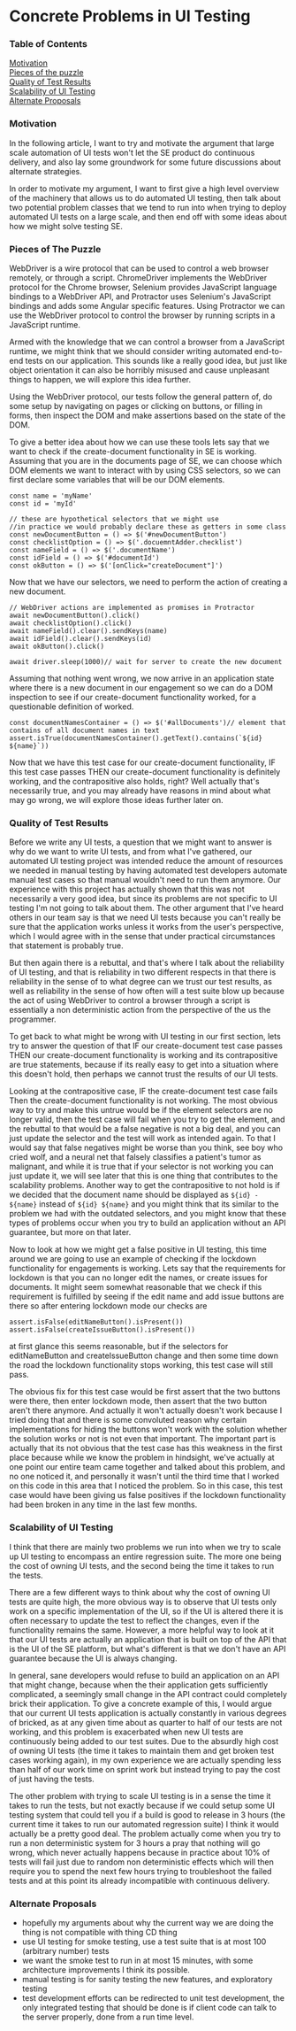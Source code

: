 # Concrete Problems in UI Testing

### Table of Contents
[Motivation](#motivation)\
[Pieces of the puzzle](#pieces-of-the-puzzle)\
[Quality of Test Results](#quality-of-test-results)\
[Scalability of UI Testing](#scalability)\
[Alternate Proposals](#alternate-proposals)

### Motivation
In the following article, I want to try and motivate the argument that large scale automation of UI tests won't let the SE product do continuous delivery, and also lay some groundwork for some future discussions about alternate strategies.

In order to motivate my argument, I want to first give a high level overview of the machinery that allows us to do automated UI testing, then talk about two potential problem classes that we tend to run into when trying to deploy automated UI tests on a large scale, and then end off with some ideas about how we might solve testing SE.

### Pieces of The Puzzle
WebDriver is a wire protocol that can be used to control a web browser remotely, or through a script. ChromeDriver implements the WebDriver protocol for the Chrome browser, Selenium provides JavaScript language bindings to a WebDriver API, and Protractor uses Selenium's JavaScript bindings and adds some Angular specific features. Using Protractor we can use the WebDriver protocol to control the browser by running scripts in a JavaScript runtime.

Armed with the knowledge that we can control a browser from a JavaScript runtime, we might think that we should consider writing automated end-to-end tests on our application. This sounds like a really good idea, but just like object orientation it can also be horribly misused and cause unpleasant things to happen, we will explore this idea further.

Using the WebDriver protocol, our tests follow the general pattern of, do some setup by navigating on pages or clicking on buttons, or filling in forms, then inspect the DOM and make assertions based on the state of the DOM.

To give a better idea about how we can use these tools lets say that we want to check if the create-document functionality in SE is working. Assuming that you are in the documents page of SE, we can choose which DOM elements we want to interact with by using CSS selectors, so we can first declare some variables that will be our DOM elements.

```
const name = 'myName'
const id = 'myId'

// these are hypothetical selectors that we might use
//in practice we would probably declare these as getters in some class
const newDocumentButton = () => $('#newDocumentButton')
const checklistOption = () => $('.docuemntAdder.checklist')
const nameField = () => $('.documentName')
const idField = () => $('#documentId')
const okButton = () => $('[onClick="createDocument"]')
```

Now that we have our selectors, we need to perform the action of creating a new document.

```
// WebDriver actions are implemented as promises in Protractor
await newDocumentButton().click()
await checklistOption().click()
await nameField().clear().sendKeys(name)
await idField().clear().sendKeys(id)
await okButton().click()

await driver.sleep(1000)// wait for server to create the new document
```

Assuming that nothing went wrong, we now arrive in an application state where there is a new document in our engagement so we can do a DOM inspection to see if our create-document functionality worked, for a questionable definition of worked.

```
const documentNamesContainer = () => $('#allDocuments')// element that contains of all document names in text
assert.isTrue(documentNamesContainer().getText().contains(`${id} ${name}`))
```

Now that we have this test case for our create-document functionality, IF this test case passes THEN our create-document functionality is definitely working, and the contrapositive also holds, right? Well actually that's necessarily true, and you may already have reasons in mind about what may go wrong, we will explore those ideas further later on.

### Quality of Test Results
Before we write any UI tests, a question that we might want to answer is why do we want to write UI tests, and from what I've gathered, our automated UI testing project was intended reduce the amount of resources we needed in manual testing by having automated test developers automate manual test cases so that manual wouldn't need to run them anymore. Our experience with this project has actually shown that this was not necessarily a very good idea, but since its problems are not specific to UI testing I'm not going to talk about them. The other argument that I've heard others in our team say is that we need UI tests because you can't really be sure that the application works unless it works from the user's perspective, which I would agree with in the sense that under practical circumstances that statement is probably true.

But then again there is a rebuttal, and that's where I talk about the reliability of UI testing, and that is reliability in two different respects in that there is reliability in the sense of to what degree can we trust our test results, as well as reliability in the sense of how often will a test suite blow up because the act of using WebDriver to control a browser through a script is essentially a non deterministic action from the perspective of the us the programmer.

To get back to what might be wrong with UI testing in our first section, lets try to answer the question of that IF our create-document test case passes THEN our create-document functionality is working and its contrapositive are true statements, because if its really easy to get into a situation where this doesn't hold, then perhaps we cannot trust the results of our UI tests.

Looking at the contrapositive case, IF the create-document test case fails Then the create-document functionality is not working. The most obvious way to try and make this untrue would be if the element selectors are no longer valid, then the test case will fail when you try to get the element, and the rebuttal to that would be a false negative is not a big deal, and you can just update the selector and the test will work as intended again. To that I would say that false negatives might be worse than you think, see boy who cried wolf, and a neural net that falsely classifies a patient's tumor as malignant, and while it is true that if your selector is not working you can just update it, we will see later that this is one thing that contributes to the scalability problems. Another way to get the contrapositive to not hold is if we decided that the document name should be displayed as ```${id} - ${name}``` instead of ```${id} ${name}``` and you might think that its similar to the problem we had with the outdated selectors, and you might know that these types of problems occur when you try to build an application without an API guarantee, but more on that later.

Now to look at how we might get a false positive in UI testing, this time around we are going to use an example of checking if the lockdown functionality for engagements is working. Lets say that the requirements for lockdown is that you can no longer edit the names, or create issues for documents. It might seem somewhat reasonable that we check if this requirement is fulfilled by seeing if the edit name and add issue buttons are there so after entering lockdown mode our checks are

```
assert.isFalse(editNameButton().isPresent())
assert.isFalse(createIssueButton().isPresent())
```

at first glance this seems reasonable, but if the selectors for editNameButton and createIssueButton change and then some time down the road the lockdown functionality stops working, this test case will still pass.

The obvious fix for this test case would be first assert that the two buttons were there, then enter lockdown mode, then assert that the two button aren't there anymore. And actually it won't actually doesn't work because I tried doing that and there is some convoluted reason why certain implementations for hiding the buttons won't work with the solution whether the solution works or not is not even that important. The important part is actually that its not obvious that the test case has this weakness in the first place because while we know the problem in hindsight, we've actually at one point our entire team came together and talked about this problem, and no one noticed it, and personally it wasn't until the third time that I worked on this code in this area that I noticed the problem. So in this case, this test case would have been giving us false positives if the lockdown functionality had been broken in any time in the last few months.

### Scalability of UI Testing
I think that there are mainly two problems we run into when we try to scale up UI testing to encompass an entire regression suite. The more one being the cost of owning UI tests, and the second being the time it takes to run the tests.

There are a few different ways to think about why the cost of owning UI tests are quite high, the more obvious way is to observe that UI tests only work on a specific implementation of the UI, so if the UI is altered there it is often necessary to update the test to reflect the changes, even if the functionality remains the same. However, a more helpful way to look at it that our UI tests are actually an application that is built on top of the API that is the UI of the SE platform, but what's different is that we don't have an API guarantee because the UI is always changing.

In general, sane developers would refuse to build an application on an API that might change, because when the their application gets sufficiently complicated, a seemingly small change in the API contract could completely brick their application. To give a concrete example of this, I would argue that our current UI tests application is actually constantly in various degrees of bricked, as at any given time about as quarter to half of our tests are not working, and this problem is exacerbated when new UI tests are continuously being added to our test suites. Due to the absurdly high cost of owning UI tests (the time it takes to maintain them and get broken test cases working again), in my own experience we are actually spending less than half of our work time on sprint work but instead trying to pay the cost of just having the tests.

The other problem with trying to scale UI testing is in a sense the time it takes to run the tests, but not exactly because if we could setup some UI testing system that could tell you if a build is good to release in 3 hours (the current time it takes to run our automated regression suite) I think it would actually be a pretty good deal. The problem actually come when you try to run a non deterministic system for 3 hours a pray that nothing will go wrong, which never actually happens because in practice about 10% of tests will fail just due to random non deterministic effects which will then require you to spend the next few hours trying to troubleshoot the failed tests and at this point its already incompatible with continuous delivery.

### Alternate Proposals
- hopefully my arguments about why the current way we are doing the thing is not compatible with thing CD thing
- use UI testing for smoke testing, use a test suite that is at most 100 (arbitrary number) tests
- we want the smoke test to run in at most 15 minutes, with some architecture improvements I think its possible.
- manual testing is for sanity testing the new features, and exploratory testing
- test development efforts can be redirected to unit test development, the only integrated testing that should be done is if client code can talk to the server properly, done from a run time level.
